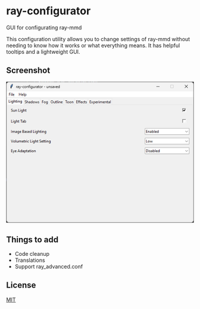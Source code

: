 # ray-configurator
GUI for configurating ray-mmd

This configuration utility allows you to change settings of ray-mmd without needing to know how it works or what everything means. It has helpful tooltips and a lightweight GUI.

## Screenshot
![image](image.png)

## Things to add
* Code cleanup
* Translations
* Support ray_advanced.conf

## License
[MIT](LICENSE)